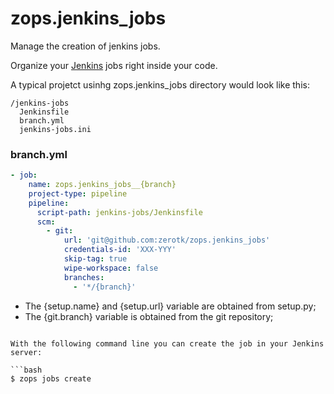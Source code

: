 # zops.jenkins_jobs

Manage the creation of jenkins jobs.

Organize your [Jenkins](jenkins.io) jobs right inside your code.

A typical projetct usinhg zops.jenkins_jobs directory would look like this:

```
/jenkins-jobs
  Jenkinsfile
  branch.yml
  jenkins-jobs.ini
```

### branch.yml

```YAML
- job:
    name: zops.jenkins_jobs__{branch}
    project-type: pipeline
    pipeline:
      script-path: jenkins-jobs/Jenkinsfile
      scm:
        - git:
            url: 'git@github.com:zerotk/zops.jenkins_jobs'
            credentials-id: 'XXX-YYY'
            skip-tag: true
            wipe-workspace: false
            branches:
              - '*/{branch}'
```

* The {setup.name} and {setup.url} variable are obtained from setup.py;
* The {git.branch} variable is obtained from the git repository;
```

With the following command line you can create the job in your Jenkins server:

```bash
$ zops jobs create
```

